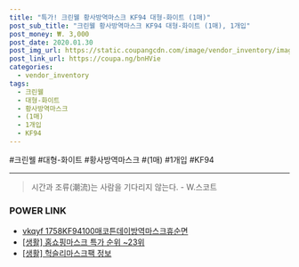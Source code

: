 ```yaml
--- 
title: "특가! 크린웰 황사방역마스크 KF94 대형-화이트 (1매)" 
post_sub_title: "크린웰 황사방역마스크 KF94 대형-화이트 (1매), 1개입" 
post_money: ₩. 3,000 
post_date: 2020.01.30 
post_img_url: https://static.coupangcdn.com/image/vendor_inventory/images/2019/01/24/8/0/77bcf20d-3f21-4c4c-b694-0b84ee9fe6c6.jpg 
post_link_url: https://coupa.ng/bnHVie 
categories: 
  - vendor_inventory 
tags: 
  - 크린웰 
  - 대형-화이트 
  - 황사방역마스크 
  - (1매) 
  - 1개입 
  - KF94 
--- 
```

  #크린웰 #대형-화이트 #황사방역마스크 #(1매) #1개입 #KF94 
<hr> 

> 시간과 조류(潮流)는 사람을 기다리지 않는다. - W.스코트 


### POWER LINK

* <a href="https://blog.naver.com/fasyy4321/221790796426" target="_blank">vkqyf 1758KF94100매코튼데이방역마스크휴순면</a>
* <a href="https://blog.naver.com/sakai111/221790515727" target="_blank"> [생활] 홈쇼핑마스크 특가 순위 ~23위</a>
* <a href="https://blog.naver.com/santokki14/221767762702" target="_blank"> [생활] 헉슬리마스크팩 정보 </a>
